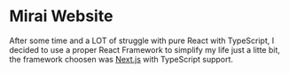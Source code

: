 # Mirai Website

After some time and a LOT of struggle with pure React with TypeScript, I decided to use a proper React Framework to simplify my life just a litte bit, the framework choosen was [Next.js](https://nextjs.org/) with TypeScript support.

